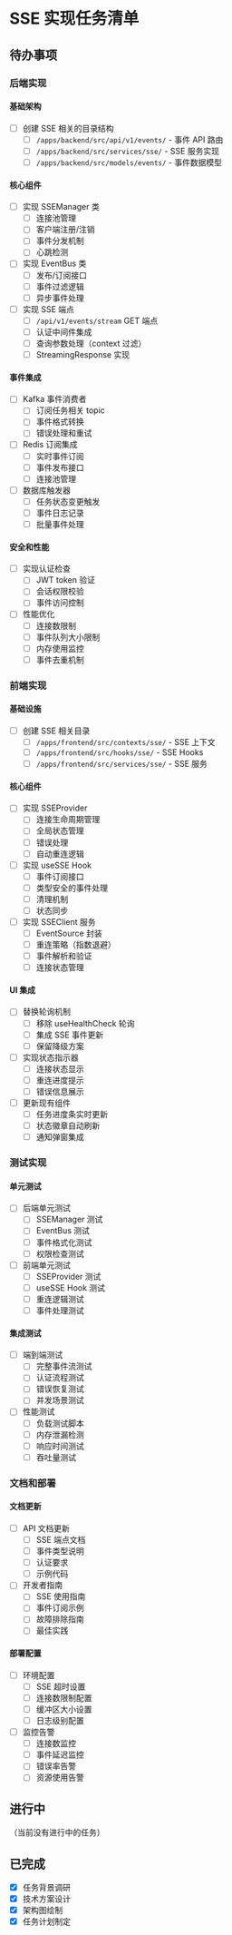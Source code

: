 # SSE 实现任务清单

## 待办事项

### 后端实现

#### 基础架构
- [ ] 创建 SSE 相关的目录结构
  - [ ] `/apps/backend/src/api/v1/events/` - 事件 API 路由
  - [ ] `/apps/backend/src/services/sse/` - SSE 服务实现
  - [ ] `/apps/backend/src/models/events/` - 事件数据模型

#### 核心组件
- [ ] 实现 SSEManager 类
  - [ ] 连接池管理
  - [ ] 客户端注册/注销
  - [ ] 事件分发机制
  - [ ] 心跳检测

- [ ] 实现 EventBus 类
  - [ ] 发布/订阅接口
  - [ ] 事件过滤逻辑
  - [ ] 异步事件处理

- [ ] 实现 SSE 端点
  - [ ] `/api/v1/events/stream` GET 端点
  - [ ] 认证中间件集成
  - [ ] 查询参数处理（context 过滤）
  - [ ] StreamingResponse 实现

#### 事件集成
- [ ] Kafka 事件消费者
  - [ ] 订阅任务相关 topic
  - [ ] 事件格式转换
  - [ ] 错误处理和重试

- [ ] Redis 订阅集成
  - [ ] 实时事件订阅
  - [ ] 事件发布接口
  - [ ] 连接池管理

- [ ] 数据库触发器
  - [ ] 任务状态变更触发
  - [ ] 事件日志记录
  - [ ] 批量事件处理

#### 安全和性能
- [ ] 实现认证检查
  - [ ] JWT token 验证
  - [ ] 会话权限校验
  - [ ] 事件访问控制

- [ ] 性能优化
  - [ ] 连接数限制
  - [ ] 事件队列大小限制
  - [ ] 内存使用监控
  - [ ] 事件去重机制

### 前端实现

#### 基础设施
- [ ] 创建 SSE 相关目录
  - [ ] `/apps/frontend/src/contexts/sse/` - SSE 上下文
  - [ ] `/apps/frontend/src/hooks/sse/` - SSE Hooks
  - [ ] `/apps/frontend/src/services/sse/` - SSE 服务

#### 核心组件
- [ ] 实现 SSEProvider
  - [ ] 连接生命周期管理
  - [ ] 全局状态管理
  - [ ] 错误处理
  - [ ] 自动重连逻辑

- [ ] 实现 useSSE Hook
  - [ ] 事件订阅接口
  - [ ] 类型安全的事件处理
  - [ ] 清理机制
  - [ ] 状态同步

- [ ] 实现 SSEClient 服务
  - [ ] EventSource 封装
  - [ ] 重连策略（指数退避）
  - [ ] 事件解析和验证
  - [ ] 连接状态管理

#### UI 集成
- [ ] 替换轮询机制
  - [ ] 移除 useHealthCheck 轮询
  - [ ] 集成 SSE 事件更新
  - [ ] 保留降级方案

- [ ] 实现状态指示器
  - [ ] 连接状态显示
  - [ ] 重连进度提示
  - [ ] 错误信息展示

- [ ] 更新现有组件
  - [ ] 任务进度条实时更新
  - [ ] 状态徽章自动刷新
  - [ ] 通知弹窗集成

### 测试实现

#### 单元测试
- [ ] 后端单元测试
  - [ ] SSEManager 测试
  - [ ] EventBus 测试
  - [ ] 事件格式化测试
  - [ ] 权限检查测试

- [ ] 前端单元测试
  - [ ] SSEProvider 测试
  - [ ] useSSE Hook 测试
  - [ ] 重连逻辑测试
  - [ ] 事件处理测试

#### 集成测试
- [ ] 端到端测试
  - [ ] 完整事件流测试
  - [ ] 认证流程测试
  - [ ] 错误恢复测试
  - [ ] 并发场景测试

- [ ] 性能测试
  - [ ] 负载测试脚本
  - [ ] 内存泄漏检测
  - [ ] 响应时间测试
  - [ ] 吞吐量测试

### 文档和部署

#### 文档更新
- [ ] API 文档更新
  - [ ] SSE 端点文档
  - [ ] 事件类型说明
  - [ ] 认证要求
  - [ ] 示例代码

- [ ] 开发者指南
  - [ ] SSE 使用指南
  - [ ] 事件订阅示例
  - [ ] 故障排除指南
  - [ ] 最佳实践

#### 部署配置
- [ ] 环境配置
  - [ ] SSE 超时设置
  - [ ] 连接数限制配置
  - [ ] 缓冲区大小设置
  - [ ] 日志级别配置

- [ ] 监控告警
  - [ ] 连接数监控
  - [ ] 事件延迟监控
  - [ ] 错误率告警
  - [ ] 资源使用告警

## 进行中

（当前没有进行中的任务）

## 已完成

- [x] 任务背景调研
- [x] 技术方案设计
- [x] 架构图绘制
- [x] 任务计划制定